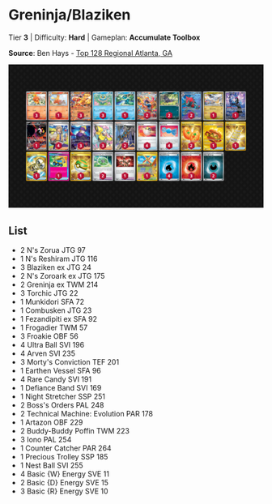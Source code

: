# Greninja/Blaziken

Tier **3** | Difficulty: **Hard** | Gameplan: **Accumulate Toolbox**

**Source**: Ben Hays - [Top 128 Regional Atlanta, GA](https://limitlesstcg.com/decks/list/16903)

![decklist](../../!Images/Standard/16SVI-JTG/Greninja-Blaziken.png)

## List
* 2 N's Zorua JTG 97
* 1 N's Reshiram JTG 116
* 3 Blaziken ex JTG 24
* 2 N's Zoroark ex JTG 175
* 2 Greninja ex TWM 214
* 3 Torchic JTG 22
* 1 Munkidori SFA 72
* 1 Combusken JTG 23
* 1 Fezandipiti ex SFA 92
* 1 Frogadier TWM 57
* 3 Froakie OBF 56
* 4 Ultra Ball SVI 196
* 4 Arven SVI 235
* 3 Morty's Conviction TEF 201
* 1 Earthen Vessel SFA 96
* 4 Rare Candy SVI 191
* 1 Defiance Band SVI 169
* 1 Night Stretcher SSP 251
* 2 Boss's Orders PAL 248
* 2 Technical Machine: Evolution PAR 178
* 1 Artazon OBF 229
* 2 Buddy-Buddy Poffin TWM 223
* 3 Iono PAL 254
* 1 Counter Catcher PAR 264
* 1 Precious Trolley SSP 185
* 1 Nest Ball SVI 255
* 4 Basic {W} Energy SVE 11
* 2 Basic {D} Energy SVE 15
* 3 Basic {R} Energy SVE 10